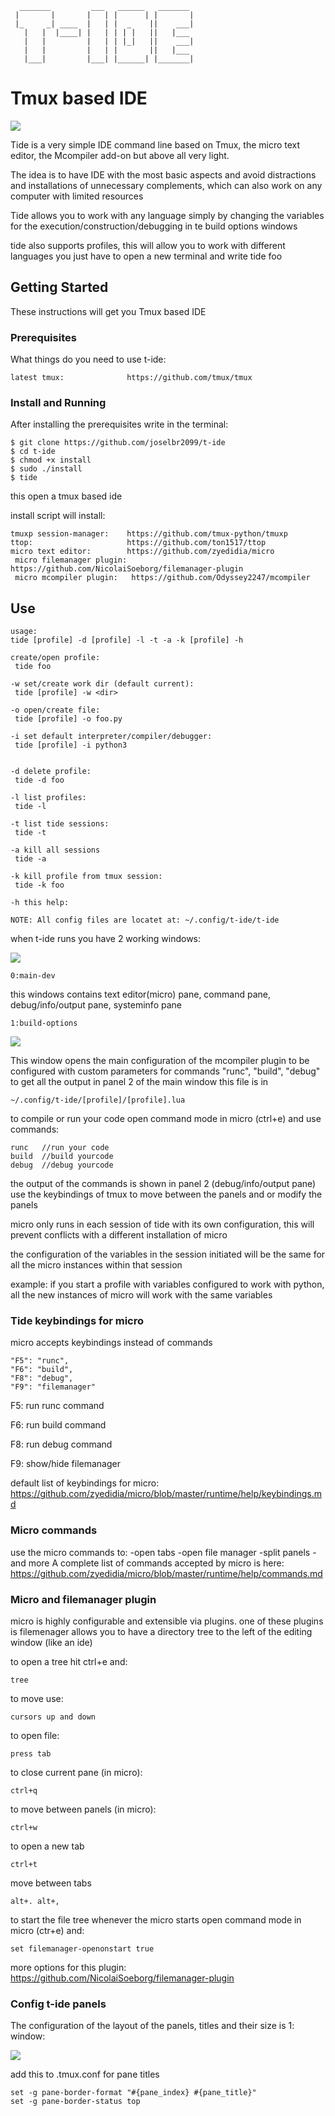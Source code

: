       _______         ___   ______   _______ 
     |       |       |   | |      | |       |
     |_     _| ____  |   | |  _    ||    ___|
       |   |  |____| |   | | | |   ||   |___ 
       |   |         |   | | |_|   ||    ___|
       |   |         |   | |       ||   |___ 
       |___|         |___| |______| |_______|

# Tmux based IDE 

![](t-ide.png)


Tide is a very simple IDE command line based on Tmux, the micro text editor, the Mcompiler add-on but above all very light.

The idea is to have IDE with the most basic aspects and avoid distractions and installations of unnecessary complements, which 
can also work on any computer with limited resources

Tide allows you to work with any language simply by changing the variables for the execution/construction/debugging in te build options windows

tide also supports profiles, this will allow you to work with different languages you just have to open a new terminal and write tide foo

## Getting Started

These instructions will get you Tmux based IDE

### Prerequisites

What things do you need to use t-ide:

```
latest tmux:              https://github.com/tmux/tmux

```

### Install and Running

After installing the prerequisites write in the terminal:

```
$ git clone https://github.com/joselbr2099/t-ide
$ cd t-ide
$ chmod +x install
$ sudo ./install
$ tide
```
this open a tmux based ide

install script will install:
```
tmuxp session-manager:    https://github.com/tmux-python/tmuxp
ttop:                     https://github.com/ton1517/ttop
micro text editor:        https://github.com/zyedidia/micro
 micro filemanager plugin: https://github.com/NicolaiSoeborg/filemanager-plugin
 micro mcompiler plugin:   https://github.com/Odyssey2247/mcompiler
```

## Use

    usage:
    tide [profile] -d [profile] -l -t -a -k [profile] -h

    create/open profile:
     tide foo
     
    -w set/create work dir (default current):
     tide [profile] -w <dir>
 
    -o open/create file:
     tide [profile] -o foo.py
 
    -i set default interpreter/compiler/debugger:
     tide [profile] -i python3


    -d delete profile:
     tide -d foo

    -l list profiles:
     tide -l
  
    -t list tide sessions:
     tide -t
  
    -a kill all sessions
     tide -a
  
    -k kill profile from tmux session:
     tide -k foo
  
    -h this help:
  
    NOTE: All config files are locatet at: ~/.config/t-ide/t-ide
  

when t-ide runs you have 2 working windows:

![](windows.png)

	0:main-dev 

this windows contains text editor(micro) pane, command pane, debug/info/output pane, systeminfo pane

	1:build-options

![](config.png)

This window opens the main configuration of the mcompiler plugin to 
be configured with custom parameters for commands "runc", "build", "debug"
to get all the output in panel 2 of the main window
this file is in

    ~/.config/t-ide/[profile]/[profile].lua

to compile or run your code open command mode in micro (ctrl+e) and use commands:

    runc   //run your code 
    build  //build yourcode
    debug  //debug yourcode
    
the output of the commands is shown in panel 2 (debug/info/output pane)
use the keybindings of tmux to move between the panels and or modify the panels

micro only runs in each session of tide with its own configuration, this will 
prevent conflicts with a different installation of micro

the configuration of the variables in the session initiated will be the same 
for all the micro instances within that session

example:
if you start a profile with variables configured to work with python, all the new instances of micro will work with the same variables

### Tide keybindings for micro

micro accepts keybindings instead of commands

    "F5": "runc",
    "F6": "build",
    "F8": "debug",
    "F9": "filemanager"    

F5: run runc command

F6: run build command

F8: run debug command

F9: show/hide filemanager

default list of keybindings for micro: https://github.com/zyedidia/micro/blob/master/runtime/help/keybindings.md

### Micro commands

use the micro commands to:
-open tabs
-open file manager
-split panels
-and more
A complete list of commands accepted by micro is here: https://github.com/zyedidia/micro/blob/master/runtime/help/commands.md

### Micro and filemanager plugin

micro is highly configurable and extensible via plugins. 
one of these plugins is filemenager allows you to have a 
directory tree to the left of the editing window (like an ide)

to open a tree hit ctrl+e and:

    tree

to move use:

    cursors up and down  

to open file:

    press tab

to close current pane (in micro):

    ctrl+q

to move between panels (in micro):

    ctrl+w

to open a new tab 
  
    ctrl+t

move between tabs

    alt+. alt+,

to start the file tree whenever the micro starts 
open command mode in micro (ctr+e) and:

    set filemanager-openonstart true

more options for this plugin: https://github.com/NicolaiSoeborg/filemanager-plugin

### Config t-ide panels

The configuration of the layout of the panels, titles and their size is 1: window:

![](panelconf.png)

add this to .tmux.conf for pane titles

    set -g pane-border-format "#{pane_index} #{pane_title}"
    set -g pane-border-status top
